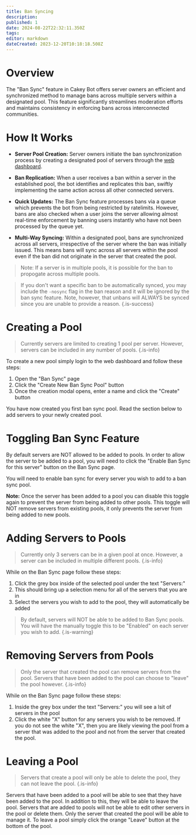 ```yaml
---
title: Ban Syncing
description: 
published: 1
date: 2024-08-22T22:32:11.350Z
tags: 
editor: markdown
dateCreated: 2023-12-20T10:18:18.508Z
---
```


# Overview
The "Ban Sync" feature in Cakey Bot offers server owners an efficient and synchronized method to manage bans across multiple servers within a designated pool. This feature significantly streamlines moderation efforts and maintains consistency in enforcing bans across interconnected communities.

# How It Works
* **Server Pool Creation:** Server owners initiate the ban synchronization process by creating a designated pool of servers through the [web dashboard](https://cakey.bot/dashboard/public/).

* **Ban Replication:** When a user receives a ban within a server in the established pool, the bot identifies and replicates this ban, swiftly implementing the same action across all other connected servers.

* **Quick Updates:** The Ban Sync feature processes bans via a queue which prevents the bot from being restricted by ratelimits. However, bans are also checked when a user joins the server allowing almost real-time enforcement by banning users instantly who have not been processed by the queue yet.

* **Multi-Way Syncing:** Within a designated pool, bans are synchronized across all servers, irrespective of the server where the ban was initially issued. This means bans will sync across all servers within the pool even if the ban did not originate in the server that created the pool.

> Note: If a server is in multiple pools, it is possible for the ban to propogate across multiple pools.

> If you don't want a specific ban to be automatically synced, you may include the `-nosync` flag in the ban reason and it will be ignored by the ban sync feature. Note, however, that unbans will ALWAYS be synced since you are unable to provide a reason.
{.is-success}

# Creating a Pool
> Currently servers are limited to creating 1 pool per server. However, servers can be included in any number of pools.
{.is-info}

To create a new pool simply login to the web dashboard and follow these steps:
1. Open the "Ban Sync" page 
2. Click the "Create New Ban Sync Pool" button
3. Once the creation modal opens, enter a name and click the "Create" button

You have now created you first ban sync pool. Read the section below to add servers to your newly created pool.

# Toggling Ban Sync Feature
By default servers are NOT allowed to be added to pools. In order to allow the server to be added to a pool, you will need to click the "Enable Ban Sync for this server" button on the Ban Sync page. 

You will need to enable ban sync for every server you wish to add to a ban sync pool.

**Note:** Once the server has been added to a pool you can disable this toggle again to prevent the server from being added to other pools. This toggle will NOT remove servers from existing pools, it only prevents the server from being added to new pools.

# Adding Servers to Pools
> Currently only 3 servers can be in a given pool at once. However, a server can be included in multiple different pools.
{.is-info}

While on the Ban Sync page follow these steps:
1. Click the grey box inside of the selected pool under the text "Servers:"
2. This should bring up a selection menu for all of the servers that you are in
3. Select the servers you wish to add to the pool, they will automatically be added

> By default, servers will NOT be able to be added to Ban Sync pools. You will have the manually toggle this to be "Enabled" on each server you wish to add.
{.is-warning}

# Removing Servers from Pools
> Only the server that created the pool can remove servers from the pool. Servers that have been added to the pool can choose to "leave" the pool however.
{.is-info}

While on the Ban Sync page follow these steps:
1. Inside the grey box under the text "Servers:" you will see a lsit of servers in the pool
2. Click the white "X" button for any servers you wish to be removed.
If you do not see the white "X", then you are likely viewing the pool from a server that was added to the pool and not from the server that created the pool.

# Leaving a Pool
> Servers that create a pool will only be able to delete the pool, they can not leave the pool.
{.is-info}

Servers that have been added to a pool will be able to see that they have been added to the pool. In addition to this, they will be able to leave the pool. Servers that are added to pools will not be able to edit other servers in the pool or delete them. Only the server that created the pool will be able to manage it. To leave a pool simply click the orange "Leave" button at the bottom of the pool.